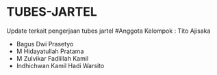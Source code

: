 # TUBES-JARTEL
Update terkait pengerjaan tubes jartel
#Anggota Kelompok :
 Tito Ajisaka
 - Bagus Dwi Prasetyo
 - M Hidayatullah Pratama
 - M Zulvikar Fadlillah Kamil
 - Indhichwan Kamil Hadi Warsito
